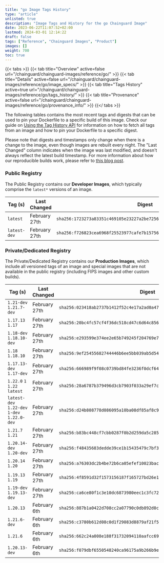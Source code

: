 ```yaml
---
title: "go Image Tags History"
type: "article"
unlisted: true
description: "Image Tags and History for the go Chainguard Image"
date: 2023-06-22T11:07:52+02:00
lastmod: 2024-03-01 12:14:22
draft: false
tags: ["Reference", "Chainguard Images", "Product"]
images: []
weight: 700
toc: true
---
```


{{< tabs >}}
{{< tab title="Overview" active=false url="/chainguard/chainguard-images/reference/go/" >}}
{{< tab title="Details" active=false url="/chainguard/chainguard-images/reference/go/image_specs/" >}}
{{< tab title="Tags History" active=true url="/chainguard/chainguard-images/reference/go/tags_history/" >}}
{{< tab title="Provenance" active=false url="/chainguard/chainguard-images/reference/go/provenance_info/" >}}
{{</ tabs >}}

The following tables contains the most recent tags and digests that can be used to pin your Dockerfile to a specific build of this image. Check our guide on [Using the Tag History API](/chainguard/chainguard-images/using-the-tag-history-api/) for information on how to fetch all tags from an image and how to pin your Dockerfile to a specific digest.

Please note that digests and timestamps only change when there is a change to the image, even though images are rebuilt every night. The "Last Changed" column indicates when the image was last modified, and doesn't always reflect the latest build timestamp. For more information about how our reproducible builds work, please refer to [this blog post](https://www.chainguard.dev/unchained/reproducing-chainguards-reproducible-image-builds).

### Public Registry
The Public Registry contains our **Developer Images**, which typically comprise the `latest*` versions of an image.

| Tag (s)       | Last Changed  | Digest                                                                    |
|---------------|---------------|---------------------------------------------------------------------------|
|  `latest`     | February 27th | `sha256:1723273a83351c469105e23227a2be725665e88e00e1f53ed2ffa02de46684dd` |
|  `latest-dev` | February 27th | `sha256:f726823cea6968f25523977cafe7b157565ed6e03496c39eb80d4f4b75475867` |


### Private/Dedicated Registry
The Private/Dedicated Registry contains our **Production Images**, which include all versioned tags of an image and special images that are not available in the public registry (including FIPS images and other custom builds).

| Tag (s)                                       | Last Changed  | Digest                                                                    |
|-----------------------------------------------|---------------|---------------------------------------------------------------------------|
|  `1.21-dev` `1.21.7-dev`                      | February 27th | `sha256:023418ab2737b1412f52c4e17a2ad0a47fcd31f2cf231b42cfcd0fc85089fe61` |
|  `1.17.13` `1.17`                             | February 27th | `sha256:20bc4fc57cf4f36dc518cd47c6d64c85644cb1698dc92f8b52aa829e66450dc5` |
|  `1.18-dev` `1.18.10-dev`                     | February 27th | `sha256:e293599e374ee2e65b749245f204769e71ab1dcc26061dafc60a157f3bda27e3` |
|  `1.18` `1.18.10`                             | February 27th | `sha256:9ef25455682744446b6ee5bb039ab5d544a6c41844adaf62537673a672addaa2` |
|  `1.17.13-dev` `1.17-dev`                     | February 27th | `sha256:666989f9f08c0739bd84fe3236f0dcf64bb4497cfd5d1a1925af8062840555fe` |
|  `1.22.0` `1` `1.22` `latest`                 | February 27th | `sha256:28a6787b379496d3cb7903f033a29ef7cc76fad52a3a3992ae84e5efd7636875` |
|  `latest-dev` `1.22-dev` `1-dev` `1.22.0-dev` | February 27th | `sha256:d24b808778d086095a10ba08df85af8c91d3fbcbde37def207cbca76209282d8` |
|  `1.21.7` `1.21`                              | February 27th | `sha256:b83bc448cf7cbb0287f0b2d259da5c285010e804280365d509e21ccb71db5370` |
|  `1.20.14-dev` `1.20-dev`                     | February 27th | `sha256:f48435683dedde39ce1b15435479c7bf3a5e78ee7a97f6e1de59dd3a357b7cc5` |
|  `1.20.14` `1.20`                             | February 27th | `sha256:a76303dc2b4be72b6ca05efef10023bac9d062db6486183480b76ab0732c868b` |
|  `1.19.13` `1.19`                             | February 27th | `sha256:4f8591d32f1573156187f165727bd26e1fdb69963e728b47480cef479e365417` |
|  `1.19-dev` `1.19.13-dev`                     | February 27th | `sha256:ca6ce80f1c3e10dc6873980eec1c3fc72de23a9702b62be20977d049b3960770` |
|  `1.20.13`                                    | February 6th  | `sha256:887b1a0422d708cc2a07790c0db892d0c3dafe79965db097237a1641d121d2b8` |
|  `1.21.6-dev`                                 | February 6th  | `sha256:c3780b612d08c0d1f29083d8879af21f51996c8f092760e2ffd87e1d7a8bdedb` |
|  `1.21.6`                                     | February 6th  | `sha256:662c24a008e188f31732094110aafcc69ce8d950718f000b1f3f95e7b8565eb4` |
|  `1.20.13-dev`                                | February 6th  | `sha256:f079dbf6550548240ca96175a9b266b9e3d4954a5c1b5b1dda1ac140d37938c6` |

